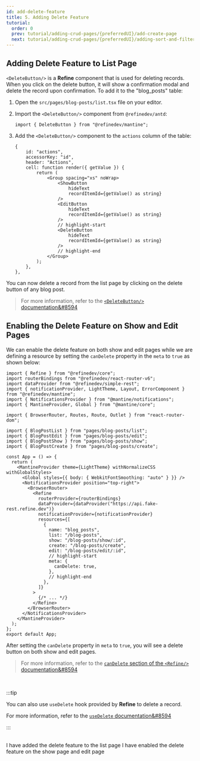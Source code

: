 ```yaml
---
id: add-delete-feature
title: 5. Adding Delete Feature
tutorial:
  order: 0
  prev: tutorial/adding-crud-pages/{preferredUI}/add-create-page
  next: tutorial/adding-crud-pages/{preferredUI}/adding-sort-and-filters
---
```


## Adding Delete Feature to List Page

`<DeleteButton/>` is a **Refine** component that is used for deleting records. When you click on the delete button, it will show a confirmation modal and delete the record upon confirmation. To add it to the "blog_posts" table:

1.  Open the `src/pages/blog-posts/list.tsx` file on your editor.

2.  Import the `<DeleteButton/>` component from `@refinedev/antd`:

    ```tsx
    import { DeleteButton } from "@refinedev/mantine";
    ```

3.  Add the `<DeleteButton/>` component to the `actions` column of the table:

    ```tsx
    {
        id: "actions",
        accessorKey: "id",
        header: "Actions",
        cell: function render({ getValue }) {
            return (
                <Group spacing="xs" noWrap>
                    <ShowButton
                        hideText
                        recordItemId={getValue() as string}
                    />
                    <EditButton
                        hideText
                        recordItemId={getValue() as string}
                    />
                    // highlight-start
                    <DeleteButton
                        hideText
                        recordItemId={getValue() as string}
                    />
                    // highlight-end
                </Group>
            );
        },
    },
    ```

You can now delete a record from the list page by clicking on the delete button of any blog post.

> For more information, refer to the [`<DeleteButton/>` documentation&#8594](/docs/ui-integrations/mantine/components/buttons/delete-button)

## Enabling the Delete Feature on Show and Edit Pages

We can enable the delete feature on both show and edit pages while we are defining a resource by setting the `canDelete` property in the `meta` to `true` as shown below:

```tsx src="src/App.tsx"
import { Refine } from "@refinedev/core";
import routerBindings from "@refinedev/react-router-v6";
import dataProvider from "@refinedev/simple-rest";
import { notificationProvider, LightTheme, Layout, ErrorComponent } from "@refinedev/mantine";
import { NotificationsProvider } from "@mantine/notifications";
import { MantineProvider, Global } from "@mantine/core";

import { BrowserRouter, Routes, Route, Outlet } from "react-router-dom";

import { BlogPostList } from "pages/blog-posts/list";
import { BlogPostEdit } from "pages/blog-posts/edit";
import { BlogPostShow } from "pages/blog-posts/show";
import { BlogPostCreate } from "pages/blog-posts/create";

const App = () => {
  return (
    <MantineProvider theme={LightTheme} withNormalizeCSS withGlobalStyles>
      <Global styles={{ body: { WebkitFontSmoothing: "auto" } }} />
      <NotificationsProvider position="top-right">
        <BrowserRouter>
          <Refine
            routerProvider={routerBindings}
            dataProvider={dataProvider("https://api.fake-rest.refine.dev")}
            notificationProvider={notificationProvider}
            resources={[
              {
                name: "blog_posts",
                list: "/blog-posts",
                show: "/blog-posts/show/:id",
                create: "/blog-posts/create",
                edit: "/blog-posts/edit/:id",
                // highlight-start
                meta: {
                  canDelete: true,
                },
                // highlight-end
              },
            ]}
          >
            {/* ... */}
          </Refine>
        </BrowserRouter>
      </NotificationsProvider>
    </MantineProvider>
  );
};
export default App;
```

After setting the `canDelete` property in `meta` to `true`, you will see a delete button on both show and edit pages.

> For more information, refer to the [`canDelete` section of the `<Refine/>` documentation&#8594](/docs/core/refine-component#candelete)

<br/>

:::tip

You can also use `useDelete` hook provided by **Refine** to delete a record.

For more information, refer to the [`useDelete` documentation&#8594](/docs/core/hooks/data/use-delete)

:::

<br/>

<Checklist>

<ChecklistItem id="add-delete-feature-mantine">
I have added the delete feature to the list page
</ChecklistItem>
<ChecklistItem id="add-delete-feature-mantine-2">
I have enabled the delete feature on the show page and edit page
</ChecklistItem>

</Checklist>
